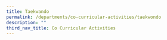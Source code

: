 ```yaml
---
title: Taekwando
permalink: /departments/co-curricular-activities/taekwondo
description: ""
third_nav_title: Co Curricular Activities
---
```

